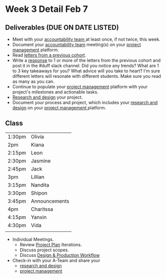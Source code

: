 # Week 3 Detail Feb 7

## Deliverables (DUE ON DATE LISTED)

* Meet with your [accountability team ](../assignments/accountability\_partner.md)at least once, if not twice, this week.&#x20;
* Document your [accountability team](../assignments/accountability\_partner.md) meeting(s) on your [project management](../assignments/website.md) platform.
* Read [letters from a previous cohort](https://drive.google.com/open?id=1Fr1cw72xTrvwSBTM6Bh9OU2XepJ1YNOk).
* Write a [response](../assignments/responses.md) to 1 or more of the letters from the previous cohort and post it in the #duff slack channel. Did you notice any trends? What are 1 to 3 key takeaways for you? What advice will you take to heart? I'm sure different letters will resonate with different students. Make sure you read as many as you can.
* Continue to populate your [project management](../assignments/website.md) platform with your project's milestones and actionable tasks.
* [Research and design](../assignments/project\_plan/) your project.
* Document your process and project, which includes your [research and design](../assignments/project\_plan/) on your [project management ](../assignments/website.md)platform.

## Class

|        |               |
| ------ | ------------- |
| 1:30pm | Olivia        |
| 2pm    | Kiana         |
| 2:15pm | Leon          |
| 2:30pm | Jasmine       |
| 2:45pm | Jack          |
| 3pm    | Lillian       |
| 3:15pm | Nandita       |
| 3:30pm | Shipon        |
| 3:45pm | Announcements |
| 4pm    | Charitssa     |
| 4:15pm | Yanxin        |
| 4:30pm | Vida          |
|        |               |

* Individual Meetings.&#x20;
  * Review [Project Plan](../assignments/project\_plan/) Iterations.&#x20;
  * Discuss project scopes.
  * Discuss [Design & Production Workflow](../resources/design-and-production-workflow.md)
* Check-in with your A-Team and share your
  * [research and design](../assignments/project\_plan/)
  * [project management](../assignments/website.md)

##
